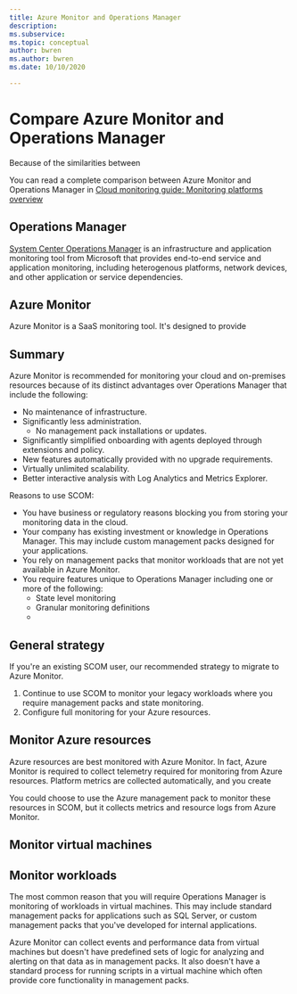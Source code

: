 ```yaml
---
title: Azure Monitor and Operations Manager
description: 
ms.subservice: 
ms.topic: conceptual
author: bwren
ms.author: bwren
ms.date: 10/10/2020

---
```


# Compare Azure Monitor and Operations Manager
Because of the similarities between 


You can read a complete comparison between Azure Monitor and Operations Manager in [Cloud monitoring guide: Monitoring platforms overview](/azure/cloud-adoption-framework/manage/monitor/platform-overview)

## Operations Manager
[System Center Operations Manager](https://docs.microsoft.com/system-center/scom) is an infrastructure and application monitoring tool from Microsoft that provides end-to-end service and application monitoring, including heterogenous platforms, network devices, and other application or service dependencies. 

## Azure Monitor
Azure Monitor is a SaaS monitoring tool. It's designed to provide 

## Summary
Azure Monitor is recommended for monitoring your cloud and on-premises resources because of its distinct advantages over Operations Manager that include the following:

- No maintenance of infrastructure. 
- Significantly less administration.
  - No management pack installations or updates.
- Significantly simplified onboarding with agents deployed through extensions and policy.
- New features automatically provided with no upgrade requirements. 
- Virtually unlimited scalability.
- Better interactive analysis with Log Analytics and Metrics Explorer.

Reasons to use SCOM:

- You have business or regulatory reasons blocking you from storing your monitoring data in the cloud.
- Your company has existing investment or knowledge in Operations Manager. This may include custom management packs designed for your applications.
- You rely on management packs that monitor workloads that are not yet available in Azure Monitor.
- You require features unique to Operations Manager including one or more of the following:
  - State level monitoring
  - Granular monitoring definitions
  - 


## General strategy
If you're an existing SCOM user, our recommended strategy to migrate to Azure Monitor.

1. Continue to use SCOM to monitor your legacy workloads where you require management packs and state monitoring.
2. Configure full monitoring for your Azure resources. 


## Monitor Azure resources
Azure resources are best monitored with Azure Monitor. In fact, Azure Monitor is required to collect telemetry required for monitoring from Azure resources. Platform metrics are collected automatically, and you create 

You could choose to use the Azure management pack to monitor these resources in SCOM, but it collects metrics and resource logs from Azure Monitor.


## Monitor virtual machines


## Monitor workloads
The most common reason that you will require Operations Manager is monitoring of workloads in virtual machines. This may include standard management packs for applications such as SQL Server, or custom management packs that you've developed for internal applications. 

Azure Monitor can collect events and performance data from virtual machines but doesn't have predefined sets of logic for analyzing and alerting on that data as in management packs. It also doesn't have a standard process for running scripts in a virtual machine which often provide core functionality in management packs.